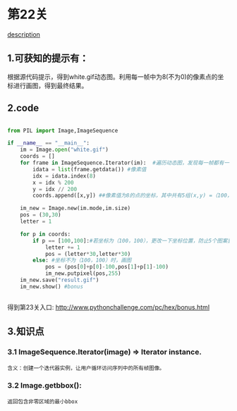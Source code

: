 # 第22关

[description](http://www.pythonchallenge.com/pc/hex/copper.html)

## 1.可获知的提示有：
根据源代码提示，得到white.gif动态图。利用每一帧中为8(不为0)的像素点的坐标进行画图，得到最终结果。


## 2.code
```python

from PIL import Image,ImageSequence

if __name__ == "__main__":
    im = Image.open("white.gif")
    coords = []
    for frame in ImageSequence.Iterator(im):  #遍历动态图，发现每一帧都有一个值为8的像素点
        idata = list(frame.getdata()) #像素值
        idx = idata.index(8)
        x = idx % 200
        y = idx // 200
        coords.append([x,y]) ##像素值为8的点的坐标，其中共有5组(x,y) =（100，100）

    im_new = Image.new(im.mode,im.size)
    pos = (30,30)
    letter = 1

    for p in coords:
        if p == [100,100]:#若坐标为（100，100），更改一下坐标位置，防止5个图案重叠在一起
            letter += 1
            pos = (letter*30,letter*30)
        else: #坐标不为（100，100）时，画图
            pos = (pos[0]+p[0]-100,pos[1]+p[1]-100)
            im_new.putpixel(pos,255)
    im_new.save("result.gif")
    im_new.show() #bonus



```
得到第23关入口: http://www.pythonchallenge.com/pc/hex/bonus.html
## 3.知识点
### 3.1 ImageSequence.Iterator(image) ⇒ Iterator instance. 
    含义：创建一个迭代器实例，让用户循环访问序列中的所有帧图像。
    
### 3.2 Image.getbbox():
    返回包含非零区域的最小bbox


